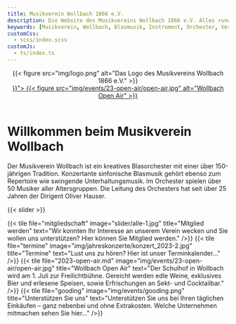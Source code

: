 ```yaml
---
title: Musikverein Wollbach 1866 e.V.
description: Die Website des Musikvereins Wollbach 1866 e.V. Alles rund um unsere Auftritte, Jugendarbeit, Besetzung, Bilder und Einblicke in die Vereinshistorie.
keywords: [Musikverein, Wollbach, Blasmusik, Instrument, Orchester, Verein, Musik, Jugendarbeit, Konzert]
customCss:
  - scss/index.scss
customJs:
  - ts/index.ts
---
```


<header>
  <div class="mvw-brand">
    {{< figure src="img/logo.png"
               alt="Das Logo des Musikvereins Wollbach 1866 e.V."
    >}}
  </div>
  <div class="open-air">
    <a href="{{< ref "2023-open-air.md" >}}">
      {{< figure src="img/events/23-open-air/open-air.jpg"
                 alt="Wollbach Open Air"
      >}}
    </a>
  </div>
</header>

<h1 class="page-header">Willkommen beim Musikverein Wollbach</h1>

Der Musikverein Wollbach ist ein kreatives Blasorchester mit einer über 150-jährigen Tradition. Konzertante sinfonische
Blasmusik gehört ebenso zum Repertoire wie swingende Unterhaltungsmusik. Im Orchester spielen über 50 Musiker aller
Altersgruppen. Die Leitung des Orchesters hat seit über 25 Jahren der Dirigent Oliver Hauser.

{{< slider >}}

<div class="tiles">
  {{< tile file="mitgliedschaft"
           image="slider/alle-1.jpg"
           title="Mitglied werden"
           text="Wir konnten Ihr Interesse an unserem Verein wecken und Sie wollen uns unterstützen? Hier können Sie Mitglied werden."
  />}}
  {{< tile file="termine"
           image="img/jahreskonzerte/konzert_2023-2.jpg"
           title="Termine"
           text="Lust uns zu hören? Hier ist unser Terminkalender..."
  />}}
  {{< tile file="2023-open-air.md"
           image="img/events/23-open-air/open-air.jpg"
           title="Wollbach Open Air"
           text="Der Schulhof in Wollbach wird am 1. Juli zur Freilichtbühne. Gereicht werden edle Weine, exklusives Bier und erlesene Speisen, sowie Erfrischungen an Sekt- und Cocktailbar."
  />}}
  {{< tile file="gooding"
           image="img/events/gooding.png"
           title="Unterstützen Sie uns"
           text="Unterstützen Sie uns bei Ihren täglichen Einkäufen – ganz nebenbei und ohne Extrakosten. Welche Unternehmen mitmachen sehen Sie hier..."
  />}}
</div>

